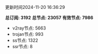 更新时间2024-11-20 16:36:29

**总订阅: 3192**
**总节点: 23057**
**有效节点: 7986**
- v2ray节点: 5663
- trojan节点: 993
- ss节点: 1322
- ssr节点: 8
